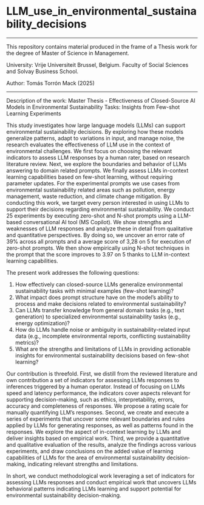 # LLM_use_in_environmental_sustainability_decisions
------------------------
This repository contains material produced in the frame of a Thesis work for the degree of Master of Science in Management. 

University: Vrije Universiteit Brussel, Belgium. Faculty of Social Sciences and Solvay Business School. 

Author: Tomás Torrón Mack (2025)

------------------------
Description of the work:
Master Thesis - Effectiveness of Closed-Source AI Models in Environmental Sustainability Tasks: Insights from Few-shot Learning Experiments

This study investigates how large language models (LLMs) can support environmental sustainability decisions. By exploring how these models generalize patterns, adapt to variations in input, and manage noise, the research evaluates the effectiveness of LLM use in the context of environmental challenges. We first focus on choosing the relevant indicators to assess LLM responses by a human rater, based on research literature review.  Next, we explore the boundaries and behavior of LLMs answering to domain related prompts. We finally assess LLMs in-context learning capabilities based on few-shot learning, without requiring parameter updates. For the experimental prompts we use cases from environmental sustainability related areas such as pollution, energy management, waste reduction, and climate change mitigation.
By conducting this work, we target every person interested in using LLMs to support their decisions regarding environmental sustainability. We conduct 25 experiments by executing zero-shot and N-shot prompts using a LLM-based conversational AI tool (MS Copilot).  We show strengths and weaknesses of LLM responses and analyze these in detail from qualitative and quantitative perspectives. By doing so, we uncover an error rate of 39% across all prompts and a average score of 3,28 on 5 for execution of zero-shot prompts. We then show empirically using N-shot techniques in the prompt that the score improves to 3.97 on 5 thanks to LLM in-context learning capabilities.

The present work addresses the following questions:
1.	How effectively can closed-source LLMs generalize environmental sustainability tasks with minimal examples (few-shot learning)?
2.	What impact does prompt structure have on the model’s ability to process and make decisions related to environmental sustainability?
3.	Can LLMs transfer knowledge from general domain tasks (e.g., text generation) to specialized environmental sustainability tasks (e.g., energy optimization)?
4.	How do LLMs handle noise or ambiguity in sustainability-related input data (e.g., incomplete environmental reports, conflicting sustainability metrics)?
5.	What are the strengths and limitations of LLMs in providing actionable insights for environmental sustainability decisions based on few-shot learning?

Our contribution is threefold. First, we distill from the reviewed literature and own contribution a set of indicators for assessing LLMs responses to inferences triggered by a human operator. Instead of focusing on LLMs speed and latency performance, the indicators cover aspects relevant for supporting decision-making, such as ethics, interpretability, errors, accuracy and completeness of responses. We propose a rating scale for manually quantifying LLM’s responses.  Second, we create and execute a series of experiments that uncover some relevant boundaries and rules applied by LLMs for generating responses, as well as patterns found in the responses. We explore the aspect of in-context learning by LLMs and deliver insights based on empirical work.  Third, we provide a quantitative and qualitative evaluation of the results, analyze the findings across various experiments, and draw conclusions on the added value of learning capabilities of LLMs for the area of environmental sustainability decision-making, indicating relevant strengths and limitations.

In short, we conduct methodological work leveraging a set of indicators for assessing LLMs responses and conduct empirical work that uncovers LLMs behavioral patterns indicating LLMs learning and support potential for environmental sustainability decision-making.
